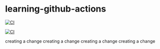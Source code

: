 # learning-github-actions
[![CI](https://github.com/duot/learning-github-actions/actions/workflows/loc-badge.yml/badge.svg)](https://github.com/duot/learning-github-actions/actions/workflows/loc-badge.yml)

[![CI](https://github.com/duot/learning-github-actions/actions/workflows/loc-badge.yml/output/badge.svg)](https://github.com/duot/learning-github-actions/actions/workflows/loc-badge.yml/output/badge.svg)

creating a change
creating a change
creating a change
creating a change
